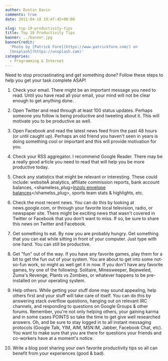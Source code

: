 ```yaml
---
author: Dustin Davis
comments: true
date: 2011-04-18 19:47:45+00:00

slug: top-10-productivity-tips
title: Top 10 Productivity Tips
banner: ../banner.jpg
bannerCredit:
  'Photo by [Patrick Fore](https://www.patrickfore.com/) on
  [Unsplash](https://unsplash.com)'
categories:
  - Programming & Internet
---
```


Need to stop procrastinating and get something done? Follow these steps to help
you get your task complete ASAP!

1. Check your email. There might be an important message you need to read. Until
   you have read all your email, your mind will not be clear enough to get
   anything done.

2. Open Twitter and read through at least 100 status updates. Perhaps someone
   you follow is being productive and tweeting about it. This will motivate you
   to be productive as well.

3. Open Facebook and read the latest news feed from the past 48 hours (or until
   caught up). Perhaps an old friend you haven't seen in years is doing
   something cool or important and this will provide motivation for you.

4. Check your RSS aggregator. I recommend Google Reader. There may be a really
   good article you need to read that will help you be more productive today.

5. Check any statistics that might be relevant or interesting. These could
   include: websiteÂ analytics, affiliate commission reports, bank account
   balances,
   <shameless_plug>[Inzolo envelope balances](http://inzolo.com)</shamelss_plug>,
   sports team stats & highlights, etc.

6. Check the most recent news. You can do this by looking at news.google.com, or
   through your favorite local television, radio, or newspaper site. There might
   be exciting news that wasn't covered in Twitter or Facebook that you don't
   want to miss. If so, be sure to share this news on Twitter and Facebook.

7. Get something to eat. By now you are probably hungry. Get something that you
   can eat while sitting in front of your computer. Just type with one hand. You
   can still be productive.

8. Get "fun" out of the way. If you have any favorite games, play them for a bit
   to get the fun out of your system. You are about to get into some not-so-fun
   work, so might as well get it in now. If you don't have any favorite games,
   try one of the following: Solitaire, Minesweeper, Bejeweled, Zuma's Revenge,
   Plants vs Zombies, or whatever happens to be pre-installed on your operating
   system.

9. Help others. While getting your stuff done may sound appealing, help others
   first and your stuff will take care of itself. You can do this by answering
   stack overflow questions, hanging out on relevant IRC channels, and
   responding to questions on Google Groups & other forums. Remember, you're not
   only helping others, your gaining karma and in some cases POINTS so take the
   time to get give well researched answers. Oh, and be sure to stay logged in
   to all instant messaging protocols (Google Talk, YIM, AIM, MSN IM, Jabber,
   Facebook Chat, etc). You want to make sure that you are there for questions
   your friends and co-workers have at a moment's notice.

10. Write a blog post sharing your own favorite productivity tips so all can
    benefit from your experiences (good & bad).
